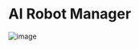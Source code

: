 # AI Robot Manager

![image](https://github.com/user-attachments/assets/d5bcdb8a-85bc-4a82-99f1-f3138672b7b5)
